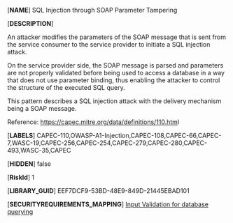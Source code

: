 [**NAME**]
SQL Injection through SOAP Parameter Tampering

[**DESCRIPTION**]
<p>An attacker modifies the parameters of the SOAP message that is sent from the service consumer to the service provider to initiate a SQL injection attack. </p><p>On the service provider side, the SOAP message is parsed and parameters are not properly validated before being used to access a database in a way that does not use parameter binding, thus enabling the attacker to control the structure of the executed SQL query. </p><p>This pattern describes a SQL injection attack with the delivery mechanism being a SOAP message. </p><p></p><p>Reference: <a href="https://capec.mitre.org/data/definitions/110.htm">https://capec.mitre.org/data/definitions/110.htm</a>l</p>

[**LABELS**]
CAPEC-110,OWASP-A1-Injection,CAPEC-108,CAPEC-66,CAPEC-7,WASC-19,CAPEC-256,CAPEC-254,CAPEC-279,CAPEC-280,CAPEC-493,WASC-35,CAPEC

[**HIDDEN**]
false

[**RiskId**]
1

[**LIBRARY_GUID**]
EEF7DCF9-53BD-48E9-849D-21445EBAD101

[**SECURITYREQUIREMENTS_MAPPING**]
[Input Validation for database querying](SecurityRequirements/306CAB7E-68E2-45D1-BA99-61918B297A6F_en.md)
